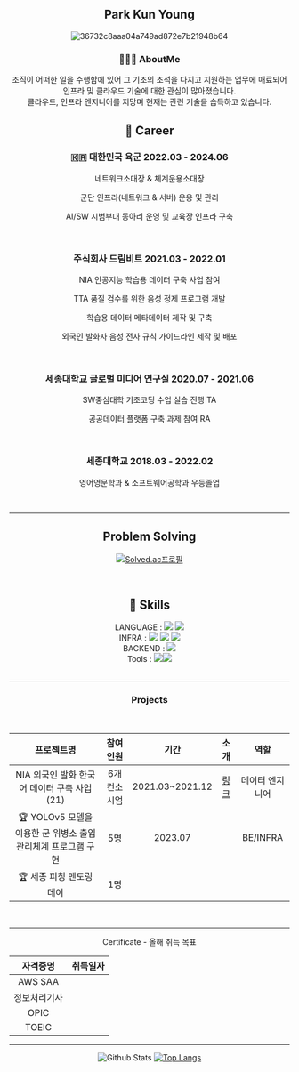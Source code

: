 <div align="center">

## Park Kun Young
 
![36732c8aaa04a749ad872e7b21948b64](https://github.com/user-attachments/assets/324bf041-5c89-4685-9184-6a626b57ee0d)



### 🧑🏻‍💻 AboutMe


조직이 어떠한 일을 수행함에 있어 그 기초의 초석을 다지고 지원하는 업무에 매료되어 인프라 및 클라우드 기술에 대한 관심이 많아졌습니다.<br>
클라우드, 인프라 엔지니어를 지망며 현재는 관련 기술을 습득하고 있습니다.


## 🏃 Career

### 🇰🇷 대한민국 육군 2022.03 - 2024.06

네트워크소대장 & 체계운용소대장<br>

군단 인프라(네트워크 & 서버) 운용 및 관리<br>

AI/SW 시범부대 동아리 운영 및 교육장 인프라 구축<br>

<br>

### 주식회사 드림비트 2021.03 - 2022.01</p>

NIA 인공지능 학습용 데이터 구축 사업 참여<br>

TTA 품질 검수를 위한 음성 정제 프로그램 개발<br>

학습용 데이터 메타데이터 제작 및 구축<br>

외국인 발화자 음성 전사 규칙 가이드라인 제작 및 배포<br>

<br>

### 세종대학교 글로벌 미디어 연구실 2020.07 - 2021.06

SW중심대학 기초코딩 수업 실습 진행 TA<br>

공공데이터 플랫폼 구축 과제 참여 RA<br>

<br>

### 세종대학교 2018.03 - 2022.02

영어영문학과 & 소프트웨어공학과 우등졸업

<br>

---

## Problem Solving

[![Solved.ac프로필](http://mazassumnida.wtf/api/v2/generate_badge?boj=ceroopark)](https://solved.ac/ceroopark)

<br>

## 🎯 Skills

LANGUAGE : <img src="https://img.shields.io/badge/java-007396?style=for-the-badge&logo=OpenJDK&logoColor=white"> <img src="https://img.shields.io/badge/Python-3776AB?style=for-the-badge&logo=Python&logoColor=white">
 <br>
INFRA : <img src="https://img.shields.io/badge/docker-%230db7ed.svg?style=for-the-badge&logo=docker&logoColor=white"> <img src="https://img.shields.io/badge/Jenkins-D24939?style=for-the-badge&logo=Jenkins&logoColor=white"> <img src="https://img.shields.io/badge/Amazon_AWS-FF9900?style=for-the-badge&logo=amazonaws&logoColor=white"><br>
BACKEND : <img src="https://img.shields.io/badge/Spring_Security-6DB33F?style=for-the-badge&logo=Spring-Security&logoColor=white"> <br>
Tools : <img src="https://img.shields.io/badge/git-F05032?style=for-the-badge&logo=git&logoColor=white"><img src="https://img.shields.io/badge/Notion-000000?style=for-the-badge&logo=notion&logoColor=white"><br>
<br>

---

### Projects

<br>

|                          프로젝트명                          |   참여인원   |      기간       |     소개     |      역할       |
| :----------------------------------------------------------: | :----------: | :-------------: | :----------: | :-------------: |
|         NIA 외국인 발화 한국어 데이터 구축 사업(21)          | 6개 컨소시엄 | 2021.03~2021.12 |   [링크](https://www.aihub.or.kr/aihubdata/data/view.do?currMenu=115&topMenu=100&dataSetSn=505)       | 데이터 엔지니어 |
| 🏆 YOLOv5 모델을 이용한 군 위병소 출입관리체계 프로그램 구현 |     5명      |     2023.07     |              |    BE/INFRA     |
|                   🏆 세종 피칭 멘토링 데이                   | 1명 |     |  |     |

<br>

---

Certificate - 올해 취득 목표

|   자격증명   | 취득일자 |
| :----------: | :------: |
|   AWS SAA    |  |
| 정보처리기사 |  |
|     OPIC     |  |
|    TOEIC     |          |

--- 


![Github Stats](https://github-readme-stats.vercel.app/api?username=aboutkunyoung&show_icons=true)
[![Top Langs](https://github-readme-stats.vercel.app/api/top-langs/?username=aboutkunyoung)](https://github.com/anuraghazra/github-readme-stats)


</div>
